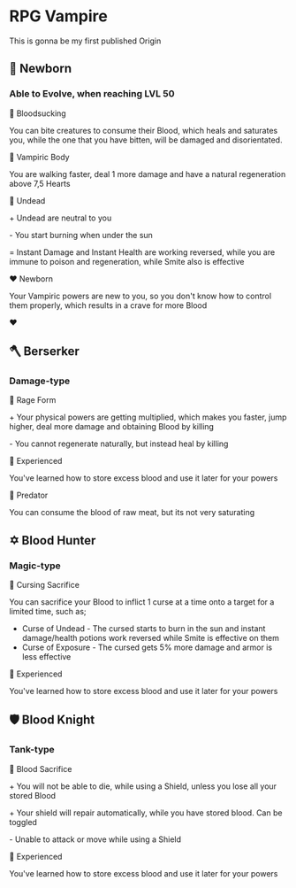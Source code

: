 # RPG Vampire
This is gonna be my first published Origin

##  :baby_bottle: Newborn

### Able to Evolve, when reaching LVL 50

:purple_heart: Bloodsucking

You can bite creatures to consume their Blood, which heals and saturates you, while the one that you have bitten, will be damaged and disorientated.

:green_heart: Vampiric Body

You are walking faster, deal 1 more damage and have a natural regeneration above 7,5 Hearts

:yellow_heart: Undead

\+ Undead are neutral to you

\- You start burning when under the sun

= Instant Damage and Instant Health are working reversed, while you are immune to poison and regeneration, while Smite also is effective

:heart: Newborn

Your Vampiric powers are new to you, so you don't know how to control them properly, which results in a crave for more Blood

:heart: 
         
## :axe:  Berserker

### Damage-type

:purple_heart: Rage Form

\+ Your physical powers are getting multiplied, which makes you faster, jump higher, deal more damage and obtaining Blood by killing

\- You cannot regenerate naturally, but instead heal by killing

:green_heart: Experienced

You've learned how to store excess blood and use it later for your powers

:green_heart: Predator

You can consume the blood of raw meat, but its not very saturating

## :star_of_david: Blood Hunter

### Magic-type

:purple_heart: Cursing Sacrifice

You can sacrifice your Blood to inflict 1 curse at a time onto a target for a limited time, such as;

- Curse of Undead - The cursed starts to burn in the sun and instant damage/health potions work reversed while Smite is effective on them
- Curse of Exposure - The cursed gets 5% more damage and armor is less effective

:green_heart: Experienced

You've learned how to store excess blood and use it later for your powers


## :shield: Blood Knight

### Tank-type

:purple_heart: Blood Sacrifice

\+ You will not be able to die, while using a Shield, unless you lose all your stored Blood

\+ Your shield will repair automatically, while you have stored blood. Can be toggled

\- Unable to attack or move while using a Shield

:green_heart: Experienced

You've learned how to store excess blood and use it later for your powers
